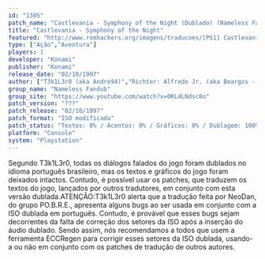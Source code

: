 ```yaml
---
id: "1305"
patch_name: "Castlevania - Symphony of the Night (Dublado) (Nameless Fandub)"
title: "Castlevania - Symphony of the Night"
featured: "http://www.romhackers.org/imagens/traducoes/[PS1] Castlevania - Symphony of the Night - Nameless Fandub - 1.jpg"
type: ["Ação","Aventura"]
players: 1
developer: "Konami"
publisher: "Konami"
release_date: "02/10/1997"
author: ["T3k1L3r0 (aka Andre94)","Richter: Alfredo Jr. (aka Beargos - The Beast King)","Alucard: Bruno Shinkou (aka GuitarDreamer)","Maria: Claudia Moraes (aka Maaki)","Master Librarian: Adenio Jr.","O Barqueiro: Aquaritis","Conde Olrox: Alexsandro Magalhães","Narrador 2: Filipi Ghedin","Shaft: Filipi Ghedin"]
group_name: "Nameless Fandub"
group_site: "https://www.youtube.com/watch?v=0KL4LNdsc8o"
patch_version: "???"
patch_release: "02/10/1997"
patch_format: "ISO modificada"
patch_status: "Textos: 0% / Acentos: 0% / Gráficos: 0% / Dublagem: 100%"
platform: "Console"
system: "Playstation"
---
```


Segundo T3k1L3r0, todas os diálogos falados do jogo foram dublados no idioma português brasileiro, mas os textos e gráficos do jogo foram deixados intactos. Contudo, é possível usar os patches, que traduzem os textos do jogo, lançados por outros tradutores, em conjunto com esta versão dublada.ATENÇÃO:T3k1L3r0 alerta que a tradução feita por NeoDan, do grupo PO.B.R.E., apresenta alguns bugs ao ser usada em conjunto com a ISO dublada em português. Contudo, é provável que esses bugs sejam decorrentes da falta de correção dos setores da ISO após a inserção do áudio dublado. Sendo assim, nós recomendamos a todos que usem a ferramenta ECCRegen para corrigir esses setores da ISO dublada, usando-a ou não em conjunto com os patches de tradução de outros autores.